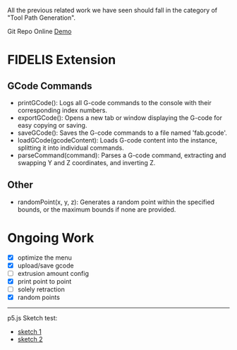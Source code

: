 All the previous  related work we have seen should fall in the category of "Tool Path Generation".

Git Repo
Online [Demo](https://rayxsong.github.io/p5.fab-FIDELIS/editor/index.html)
# FIDELIS Extension
## GCode Commands
- printGCode(): Logs all G-code commands to the console with their corresponding index numbers.
- exportGCode(): Opens a new tab or window displaying the G-code for easy copying or saving.
- saveGCode(): Saves the G-code commands to a file named 'fab.gcode'.
- loadGCode(gcodeContent): Loads G-code content into the instance, splitting it into individual commands.
- parseCommand(command): Parses a G-code command, extracting and swapping Y and Z coordinates, and inverting Z.
## Other
- randomPoint(x, y, z): Generates a random point within the specified bounds, or the maximum bounds if none are provided.

# Ongoing Work
- [x] optimize the menu
- [x] upload/save gcode
- [ ] extrusion amount config
- [x] print point to point
- [ ] solely retraction
- [x] random points

---
p5.js Sketch test:
- [sketch 1](https://rayxsong.github.io/research/editor/sketch/sketch-1)
- [sketch 2](https://rayxsong.github.io/research/editor/sketch/sketch-2)